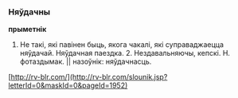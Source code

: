 ### Няўдачны
**прыметнік**

1. Не такі, які павінен быць, якога чакалі, які суправаджаецца няўдачай. Няўдачная паездка. 2. Нездавальняючы, кепскі. Н. фотаздымак. || назоўнік: няўдачнасць.

<a rel="author">[http://rv-blr.com/](http://rv-blr.com/slounik.jsp?letterId=0&maskId=0&pageId=1952)</a>
